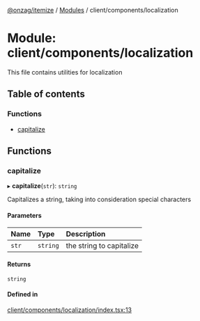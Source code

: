 [@onzag/itemize](../README.md) / [Modules](../modules.md) / client/components/localization

# Module: client/components/localization

This file contains utilities for localization

## Table of contents

### Functions

- [capitalize](client_components_localization.md#capitalize)

## Functions

### capitalize

▸ **capitalize**(`str`): `string`

Capitalizes a string, taking into consideration special characters

#### Parameters

| Name | Type | Description |
| :------ | :------ | :------ |
| `str` | `string` | the string to capitalize |

#### Returns

`string`

#### Defined in

[client/components/localization/index.tsx:13](https://github.com/onzag/itemize/blob/5c2808d3/client/components/localization/index.tsx#L13)
